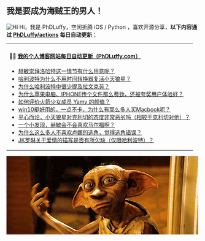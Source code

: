 ## 我是要成为海贼王的男人！

<img src='https://qpluspicture.oss-cn-beijing.aliyuncs.com/6LjjQA/Hi.gif' alt='Hi' width="24"/> Hi，我是 PhDLuffy，空闲折腾 iOS / Python ，喜欢开源分享，**以下内容通过 <a href="https://github.com/PhDLuffy/PhDLuffy/actions" target="_blank">PhDLuffy/actions</a> 每日自动更新**；

<table>
<td>

#### 🤹‍♀️ <a href="https://phdluffy.com/" target="_blank">我的个人博客网站每日自动更新（PhDLuffy.com）</a>

<!-- blog starts -->
* <a href='https://PhDLuffy.github.io/2020/12/13/%E8%B5%AB%E6%95%8F%E5%B4%87%E6%8B%9C%E6%B4%9B%E5%93%88%E7%89%B9%E8%BF%99%E4%B8%80%E6%83%85%E8%8A%82%E6%9C%89%E4%BB%80%E4%B9%88%E7%94%A8%E6%84%8F%E5%91%A2/' target='_blank'>赫敏崇拜洛哈特这一情节有什么用意呢？</a>
* <a href='https://PhDLuffy.github.io/2020/09/05/%E5%93%88%E5%88%A9%E6%B3%A2%E7%89%B9%E4%B8%BA%E4%BB%80%E4%B9%88%E4%B8%8D%E7%94%A8%E6%97%B6%E9%97%B4%E8%BD%AC%E6%8D%A2%E5%99%A8%E5%A4%8D%E6%B4%BB%E5%B0%8F%E5%A4%A9%E7%8B%BC%E6%98%9F/' target='_blank'>哈利波特为什么不用时间转换器复活小天狼星？</a>
* <a href='https://PhDLuffy.github.io/2020/08/21/%E4%B8%BA%E4%BB%80%E4%B9%88%E5%93%88%E5%88%A9%E6%B3%A2%E7%89%B9%E4%B8%AD%E5%BE%88%E5%B0%91%E6%8F%90%E5%8F%8A%E6%8B%89%E6%96%87%E5%85%8B%E5%8A%B3/' target='_blank'>为什么哈利波特中很少提及拉文克劳？</a>
* <a href='https://PhDLuffy.github.io/2020/08/19/%E4%B8%BA%E4%BB%80%E4%B9%88%E8%8B%B9%E6%9E%9C%E7%94%B5%E8%84%91-IPHONE%E4%BC%A0%E4%B8%AA%E6%96%87%E4%BB%B6%E9%82%A3%E4%B9%88%E8%B4%B9%E5%8A%B2-%E8%BF%98%E8%A2%AB%E5%A4%B8%E5%A5%96%E7%94%A8%E6%88%B7%E4%BD%93%E9%AA%8C%E5%A5%BD/' target='_blank'>为什么苹果电脑、IPHONE传个文件那么费劲，还被夸奖用户体验好？</a>
* <a href='https://PhDLuffy.github.io/2020/07/31/%E5%A6%82%E4%BD%95%E8%AF%84%E4%BB%B7%E7%81%AB%E7%AE%AD%E5%B0%91%E5%A5%B3%E6%88%90%E5%91%98-Yamy-%E7%9A%84%E9%A2%9C%E5%80%BC/' target='_blank'>如何评价火箭少女成员 Yamy 的颜值？</a>
* <a href='https://PhDLuffy.github.io/2020/06/28/win10%E6%8C%BA%E5%A5%BD%E7%94%A8%E7%9A%84-%E4%B8%80%E7%82%B9%E4%B8%8D%E5%8D%A1-%E4%B8%BA%E4%BB%80%E4%B9%88%E6%9C%89%E9%82%A3%E4%B9%88%E5%A4%9A%E4%BA%BA%E4%B9%B0Macbook%E5%91%A2/' target='_blank'>win10挺好用的，一点不卡，为什么有那么多人买Macbook呢？</a>
* <a href='https://PhDLuffy.github.io/2020/06/25/%E5%B9%B3%E5%BF%83%E8%80%8C%E8%AE%BA-%E5%B0%8F%E5%A4%A9%E7%8B%BC%E6%98%9F%E5%AF%B9%E5%85%8B%E5%88%A9%E5%88%87%E7%9A%84%E6%80%81%E5%BA%A6%E9%9D%9E%E5%B8%B8%E6%81%B6%E5%8A%A3%E5%90%97-%E7%9B%B8%E8%BE%83%E4%BA%8E%E5%85%8B%E5%88%A9%E5%88%87%E5%AF%B9%E4%BB%96/' target='_blank'>平心而论，小天狼星对克利切的态度非常恶劣吗（相较于克利切对他）？</a>
* <a href='https://PhDLuffy.github.io/2020/06/25/%E4%B8%80%E4%B8%AA%E5%B0%8F%E5%8F%91%E7%8E%B0-%E8%B5%AB%E6%95%8F%E4%BC%9A%E4%B8%8D%E4%BC%9A%E5%96%9C%E6%AC%A2%E9%A9%AC%E5%B0%94%E7%A6%8F%E5%95%8A/' target='_blank'>一个小发现，赫敏会不会喜欢马尔福啊？</a>
* <a href='https://PhDLuffy.github.io/2020/05/14/%E4%B8%BA%E4%BB%80%E4%B9%88%E8%BF%99%E4%B9%88%E5%A4%9A%E4%BA%BA%E4%B8%8D%E5%96%9C%E6%AC%A2%E5%8D%A2%E5%A8%9C%E7%9A%84%E9%80%89%E8%A7%92-%E8%A7%89%E5%BE%97%E9%80%89%E8%A7%92%E9%94%99%E8%AF%AF/' target='_blank'>为什么这么多人不喜欢卢娜的选角，觉得选角错误？</a>
* <a href='https://PhDLuffy.github.io/2020/04/30/JK%E7%BD%97%E7%90%B3%E5%85%B3%E4%BA%8E%E7%88%B1%E6%83%85%E7%9A%84%E6%8F%8F%E5%86%99%E6%98%AF%E5%90%A6%E6%9C%89%E6%89%80%E6%AC%A0%E7%BC%BA-%E4%BB%85%E9%99%90%E5%93%88%E5%88%A9%E6%B3%A2%E7%89%B9/' target='_blank'>JK罗琳关于爱情的描写是否有所欠缺（仅限哈利波特）？</a>
<!-- blog ends -->

</td>
</table>

![多比点赞手势](https://raw.githubusercontent.com/PhDLuffy/PicGo/master/img/多比.gif)